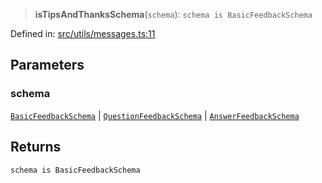 > **isTipsAndThanksSchema**(`schema`): `schema is BasicFeedbackSchema`

Defined in: [src/utils/messages.ts:11](https://github.com/bhavjitChauhan/khan-api/blob/67d30ab4498111952301bcaddbef9a132bf75105/src/utils/messages.ts#L11)

## Parameters

### schema

[`BasicFeedbackSchema`](api/interfaces%5CBasicFeedbackSchema.md) | [`QuestionFeedbackSchema`](api/interfaces%5CQuestionFeedbackSchema.md) | [`AnswerFeedbackSchema`](api/interfaces%5CAnswerFeedbackSchema.md)

## Returns

`schema is BasicFeedbackSchema`

